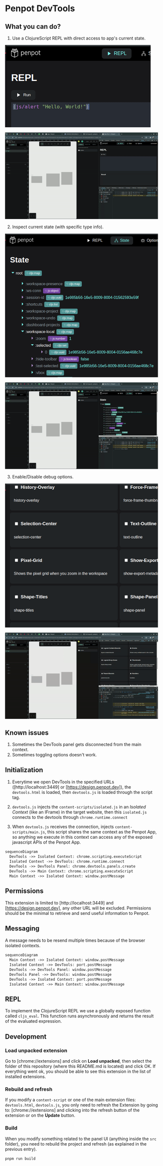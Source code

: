 # Penpot DevTools

## What you can do?

1. Use a ClojureScript REPL with direct access to app's current state.

![](docs/images/REPL.png)

![](docs/videos/REPL.gif)

2. Inspect current state (with specific type info).

![](docs/images/State.png)

![](docs/videos/State.gif)

3. Enable/Disable debug options.

![](docs/images/Options.png)

![](docs/videos/Options.gif)

## Known issues

1. Sometimes the DevTools panel gets disconnected from the main context.
2. Sometimes toggling options doesn't work.

## Initialization

1. Everytime we open DevTools in the specified URLs ([http://localhost:3449] or [https://design.penpot.dev]), the `devtools.html` is loaded, then `devtools.js` is loaded through the script tag.

2. `devtools.js` injects the `content-scripts/isolated.js` in an _Isolated Context_ (like an IFrame) in the target website, then this `isolated.js` connects to the devtools through `chrome.runtime.connect`

3. When `devtools.js` receives the connection, injects `content-scripts/main.js`, this script shares the same context as the Penpot App, so anything we execute in this context can access any of the exposed javascript APIs of the Penpot App.

```mermaid
sequenceDiagram
  DevTools ->> Isolated Context: chrome.scripting.executeScript
  Isolated Context ->> DevTools: chrome.runtime.connect
  DevTools ->> DevTools Panel: chrome.devtools.panels.create
  DevTools ->> Main Context: chrome.scripting.executeScript
  Main Context ->> Isolated Context: window.postMessage
```

## Permissions

This extension is limited to [http://localhost:3449] and [https://design.penpot.dev], any other URL will be excluded. Permissions should be the minimal to retrieve and send useful information to Penpot.

## Messaging

A message needs to be resend multiple times because of the browser isolated contexts.

```mermaid
sequenceDiagram
  Main Context ->> Isolated Context: window.postMessage
  Isolated Context ->> DevTools: port.postMessage
  DevTools ->> DevTools Panel: window.postMessage
  DevTools Panel ->> DevTools: window.postMessage
  DevTools ->> Isolated Context: port.postMessage
  Isolated Context ->> Main Context: window.postMessage
```

## REPL

To implement the ClojureScript REPL we use a globally exposed function called `cljs_eval`. This function runs asynchronously and returns the result of the evaluated expression.

## Development

### Load unpacked extension

Go to [chrome://extensions] and click on **Load unpacked**, then select the folder of this repository (where this README.md is located) and click OK. If everything went ok, you should be able to see this extension in the list of installed extensions.

### Rebuild and refresh

If you modify a `content-script` or one of the main extension files: `devtools.html`, `devtools.js`, you only need to refresh the Extension by going to: [chrome://extensions] and clicking into the refresh button of the extension or on the **Update** button.

### Build

When you modify something related to the panel UI (anything inside the `src` folder), you need to rebuild the project and refresh (as explained in the previous entry).

```sh
pnpm run build
```

